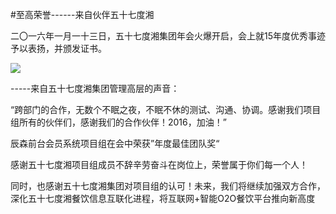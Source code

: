 #至高荣誉------来自伙伴五十七度湘

二〇一六年一月一十三日，五十七度湘集团年会火爆开启，会上就15年度优秀事迹予以表扬，并颁发证书。

![](http://www.choicesoft.com.cn/UploadFile/201612895631711.jpg)

-----来自五十七度湘集团管理高层的声音：

“跨部门的合作，无数个不眠之夜，不眠不休的测试、沟通、协调。感谢我们项目组所有的伙伴们，感谢我们的合作伙伴！2016，加油！”

辰森前台会员系统项目组在会中荣获”年度最佳团队奖“
 
感谢五十七度湘项目组成员不辞辛劳奋斗在岗位上，荣誉属于你们每一个人！

同时，也感谢五十七度湘集团对项目组的认可！未来，我们将继续加强双方合作，深化五十七度湘餐饮信息互联化进程，将互联网+智能O2O餐饮平台推向新高度
